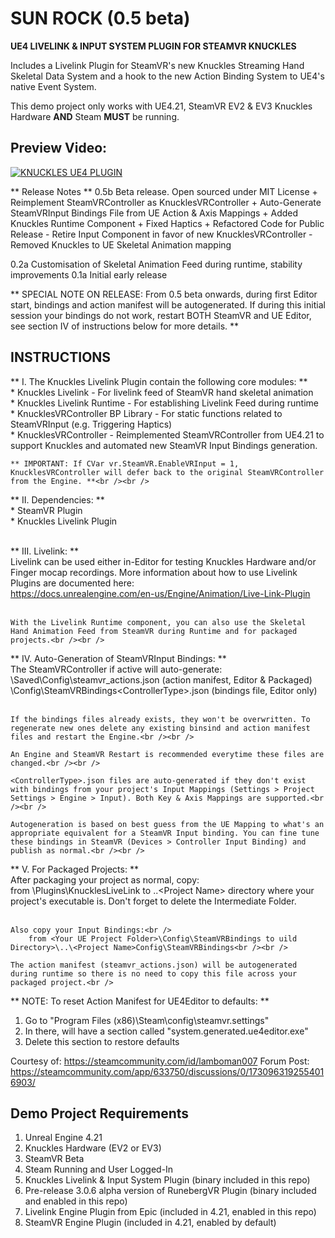 # SUN ROCK (0.5 beta)
**UE4 LIVELINK &amp; INPUT SYSTEM PLUGIN FOR STEAMVR KNUCKLES**

Includes a Livelink Plugin for SteamVR's new Knuckles Streaming Hand Skeletal Data System and a hook to the new Action Binding System to UE4's native Event System.

This demo project only works with UE4.21, SteamVR EV2 & EV3 Knuckles Hardware **AND** Steam **MUST** be running.

## Preview Video:

[![KNUCKLES UE4 PLUGIN](http://img.youtube.com/vi/DDu5W_b88N0/0.jpg)](http://www.youtube.com/watch?v=DDu5W_b88N0 "Knuckles UE4 Plugin Overview")


** Release Notes **
0.5b Beta release. Open sourced under MIT License
     + Reimplement SteamVRController as KnucklesVRController
     + Auto-Generate SteamVRInput Bindings File from UE Action & Axis Mappings
     + Added Knuckles Runtime Component
     + Fixed Haptics
     + Refactored Code for Public Release
        - Retire Input Component in favor of new KnucklesVRController
        - Removed Knuckles to UE Skeletal Animation mapping 

0.2a Customisation of Skeletal Animation Feed during runtime, stability improvements
0.1a Initial early release

** SPECIAL NOTE ON RELEASE: From 0.5 beta onwards, during first Editor start, bindings and action manifest will be autogenerated. If during this initial session your bindings do not work, restart BOTH SteamVR and UE Editor, see section IV of instructions below for more details. **

## INSTRUCTIONS
** I. The Knuckles Livelink Plugin contain the following core modules: **<br />
    * Knuckles Livelink - For livelink feed of SteamVR hand skeletal animation<br />
    * Knuckles Livelink Runtime - For establishing Livelink Feed during runtime<br />
    * KnucklesVRController BP Library - For static functions related to SteamVRInput (e.g. Triggering Haptics)<br />
    * KnucklesVRController - Reimplemented SteamVRController from UE4.21 to support Knuckles and automated new SteamVR Input Bindings generation.<br />
    
    ** IMPORTANT: If CVar vr.SteamVR.EnableVRInput = 1, KnucklesVRController will defer back to the original SteamVRController from the Engine. **<br /><br />

** II. Dependencies: **<br />
    * SteamVR Plugin<br />
    * Knuckles Livelink Plugin<br /><br />

** III. Livelink: **<br />
    Livelink can be used either in-Editor for testing Knuckles Hardware and/or Finger mocap recordings. More information about how to use Livelink Plugins are documented here:<br />
    https://docs.unrealengine.com/en-us/Engine/Animation/Live-Link-Plugin<br /><br />

    With the Livelink Runtime component, you can also use the Skeletal Hand Animation Feed from SteamVR during Runtime and for packaged projects.<br /><br />

** IV. Auto-Generation of SteamVRInput Bindings: **<br />
    The SteamVRController if active will auto-generate:<br />
        <ProjectDir>\Saved\Config\steamvr_actions.json (action manifest, Editor & Packaged)<br />
        <ProjectDir>\Config\SteamVRBindings\<ControllerType>.json (bindings file, Editor only)<br /><br />
    
    If the bindings files already exists, they won't be overwritten. To regenerate new ones delete any existing binsind and action manifest files and restart the Engine.<br /><br />

    An Engine and SteamVR Restart is recommended everytime these files are changed.<br /><br />

    <ControllerType>.json files are auto-generated if they don't exist with bindings from your project's Input Mappings (Settings > Project Settings > Engine > Input). Both Key & Axis Mappings are supported.<br /><br />

    Autogeneration is based on best guess from the UE Mapping to what's an appropriate equivalent for a SteamVR Input binding. You can fine tune these bindings in SteamVR (Devices > Controller Input Binding) and publish as normal.<br /><br />

** V. For Packaged Projects: **<br />
    After packaging your project as normal, copy:<br />
        from <Your UE Project Folder>\Plugins\KnucklesLiveLink to <Build Directory>\..\<Project Name> directory where your project's executable is. Don't forget to delete the Intermediate Folder.<br /><br />

    Also copy your Input Bindings:<br />
        from <Your UE Project Folder>\Config\SteamVRBindings to uild Directory>\..\<Project Name>Config\SteamVRBindings<br /><br />

    The action manifest (steamvr_actions.json) will be autogenerated during runtime so there is no need to copy this file across your packaged project.<br />

** NOTE: To reset Action Manifest for UE4Editor to defaults: **

1. Go to "Program Files (x86)\Steam\config\steamvr.settings"
2. In there, will have a section called "system.generated.ue4editor.exe"
3. Delete this section to restore defaults 

Courtesy of: https://steamcommunity.com/id/lamboman007
Forum Post: https://steamcommunity.com/app/633750/discussions/0/1730963192554016903/

## Demo Project Requirements

1. Unreal Engine 4.21
2. Knuckles Hardware (EV2 or EV3)
3. SteamVR Beta
4. Steam Running and User Logged-In
5. Knuckles Livelink & Input System Plugin (binary included in this repo)
6. Pre-release 3.0.6 alpha version of RunebergVR Plugin (binary included and enabled in this repo)
7. Livelink Engine Plugin from Epic (included in 4.21, enabled in this repo)
8. SteamVR Engine Plugin (included in 4.21, enabled by default)
